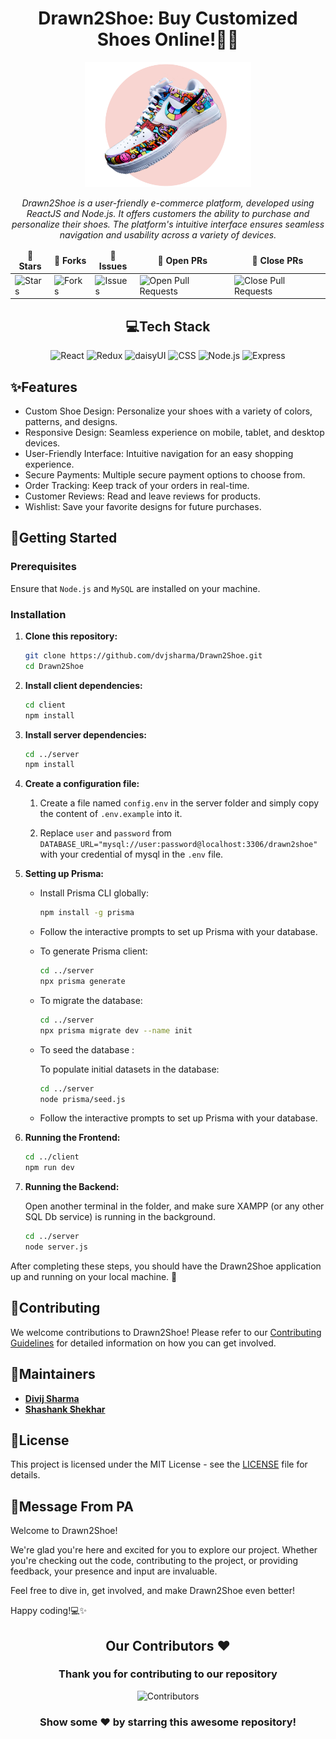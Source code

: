 <div align="center">

# Drawn2Shoe: Buy Customized Shoes Online!👟🎨

<div align="center"><img src="./client/src/assets/banner-hero.png" width="auto" height="200px"/></div>

<i>Drawn2Shoe is a user-friendly e-commerce platform, developed using ReactJS and Node.js. It offers customers the ability to purchase and personalize their shoes. The platform's intuitive interface ensures seamless navigation and usability across a variety of devices.</i>

</div>

<div align = "center">
<table align="center">
    <thead align="center">
        <tr border: 1px;>
            <td><b>🌟 Stars</b></td>
            <td><b>🍴 Forks</b></td>
            <td><b>🐛 Issues</b></td>
            <td><b>🔔 Open PRs</b></td>
            <td><b>🔕 Close PRs</b></td>
        </tr>
     </thead>
    <tbody>
         <tr>
            <td><img alt="Stars" src="https://img.shields.io/github/stars/dvjsharma/Drawn2Shoe?style=flat&logo=github"/></td>
             <td><img alt="Forks" src="https://img.shields.io/github/forks/dvjsharma/Drawn2Shoe?style=flat&logo=github"/></td>
            <td><img alt="Issues" src="https://img.shields.io/github/issues/dvjsharma/Drawn2Shoe?style=flat&logo=github"/></td>
            <td><img alt="Open Pull Requests" src="https://img.shields.io/github/issues-pr/dvjsharma/Drawn2Shoe?style=flat&logo=github"/></td>
           <td><img alt="Close Pull Requests" src="https://img.shields.io/github/issues-pr-closed/dvjsharma/Drawn2Shoe?style=flat&color=critical&logo=github"/></td>
        </tr>
    </tbody>
</table>
</div>

<div align="center">

## 💻Tech Stack

![React](https://img.shields.io/badge/React-%2320232a.svg?style=for-the-badge&logo=react&logoColor=%2361DAFB)
![Redux](https://img.shields.io/badge/Redux-%23764ABC?style=for-the-badge&logo=redux&logoColor=white)
![daisyUI](https://img.shields.io/badge/daisyUI-%232D3748?style=for-the-badge&logo=tailwind-css&logoColor=white)
![CSS](https://img.shields.io/badge/CSS-%231572B6?style=for-the-badge&logo=css3&logoColor=white)
![Node.js](https://img.shields.io/badge/Node.js-43853D?style=for-the-badge&logo=node.js&logoColor=white)
![Express](https://img.shields.io/badge/Express-000000?style=for-the-badge&logo=express&logoColor=white)

</div>

## ✨Features

 - Custom Shoe Design: Personalize your shoes with a variety of colors, patterns, and designs.
 - Responsive Design: Seamless experience on mobile, tablet, and desktop devices.
 - User-Friendly Interface: Intuitive navigation for an easy shopping experience.
 - Secure Payments: Multiple secure payment options to choose from.
 - Order Tracking: Keep track of your orders in real-time.
 - Customer Reviews: Read and leave reviews for products.
 - Wishlist: Save your favorite designs for future purchases.

## 🚀Getting Started

### Prerequisites

Ensure that `Node.js` and `MySQL` are installed on your machine.

### Installation

1. **Clone this repository:**

    ```bash
    git clone https://github.com/dvjsharma/Drawn2Shoe.git
    cd Drawn2Shoe
    ```

2. **Install client dependencies:**

    ```bash
    cd client
    npm install
    ```

3. **Install server dependencies:**

    ```bash
    cd ../server
    npm install
    ```

4. **Create a configuration file:**

    1.   Create a file named `config.env` in the server folder and simply copy the content of `.env.example` into it.
     
     
    2.   Replace `user` and `password` from `DATABASE_URL="mysql://user:password@localhost:3306/drawn2shoe" ` with your  credential of mysql in the `.env` file.

    
<!-- 5. **Setting up the Database:**

    Open XAMPP (or any other SQL Db service) and start the Apache and MySQL services. Find and import the database from [here](https://drive.google.com/file/d/1qShqZpEGcdhVmZ7zzAar-tBwhPFomNWW/view?usp=sharing). Make sure to name it as `drawn2shoe`.

    <i>NOTE: if you have custom configuration for XAMPP, don't forget to change Db config in `server/data/database.js`</i> -->

5. **Setting up Prisma:**

    - Install Prisma CLI globally:

      ```bash
      npm install -g prisma
      ```

    - Follow the interactive prompts to set up Prisma with your database.

    - To generate Prisma client:

      ```bash
      cd ../server
      npx prisma generate
      ```

    - To migrate the database:

      ```bash
      cd ../server
      npx prisma migrate dev --name init
      ```

    - To seed the database :
    
      To populate initial datasets in the database:

      ```bash
      cd ../server
      node prisma/seed.js
      ```


    - Follow the interactive prompts to set up Prisma with your database.

6. **Running the Frontend:**

    ```bash
    cd ../client
    npm run dev
    ```

7. **Running the Backend:**

    Open another terminal in the folder, and make sure XAMPP (or any other SQL Db service) is running in the background.

    ```bash
    cd ../server
    node server.js
    ```

After completing these steps, you should have the Drawn2Shoe application up and running on your local machine. 🎉

## 🤝Contributing

We welcome contributions to Drawn2Shoe! Please refer to our [Contributing Guidelines](CONTRIBUTING.md) for detailed information on how you can get involved.

## 👥Maintainers

-   [**Divij Sharma**](https://github.com/dvjsharma) 
-   [**Shashank Shekhar**](https://github.com/ShashankShekhar07) 

## 📜License

This project is licensed under the MIT License - see the [LICENSE](LICENSE) file for details.

## 💬Message From PA

Welcome to Drawn2Shoe!

We're glad you're here and excited for you to explore our project. Whether you're checking out the code, contributing to the project, or providing feedback, your presence and input are invaluable.

Feel free to dive in, get involved, and make Drawn2Shoe even better!

Happy coding!💻✨

<div>
 
<h2 align = "center">Our Contributors ❤️</h2>
<div align = "center">
 <h3>Thank you for contributing to our repository</h3>

![Contributors](https://contrib.rocks/image?repo=dvjsharma/Drawn2Shoe)

### Show some ❤️ by starring this awesome repository!

</div>
